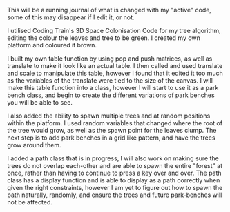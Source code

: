 This will be a running journal of what is changed with my "active" code, some of this may disappear if I edit it, or not.

I utilised Coding Train's 3D Space Colonisation Code for my tree algorithm, editing the colour the leaves and tree to be green. I created my own platform and coloured it brown.

I built my own table function by using pop and push matrices, as well as translate to make it look like an actual table. I then called and used translate and scale to manipulate this table, however I found that it edited it too much as the variables of the translate were tied to the size of the canvas. I will make this table function into a class, however I will start to use it as a park bench class, and begin to create the different variations of park benches you will be able to see.

I also added the ability to spawn multiple trees and at random positions within the platform. I used random variables that changed where the root of the tree would grow, as well as the spawn point for the leaves clump. The next step is to add park benches in a grid like pattern, and have the trees grow around them.

I added a path class that is in progress, I will also work on making sure the trees do not overlap each-other and are able to spawn the entire "forest" at once, rather than having to continue to press a key over and over. The path class has a display function and is able to display as a path correctly when given the right constraints, however I am yet to figure out how to spawn the path naturally, randomly, and ensure the trees and future park-benches will not be affected.
